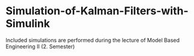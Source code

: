 # Simulation-of-Kalman-Filters-with-Simulink
Included simulations are performed during the lecture of Model Based Engineering II (2. Semester)
